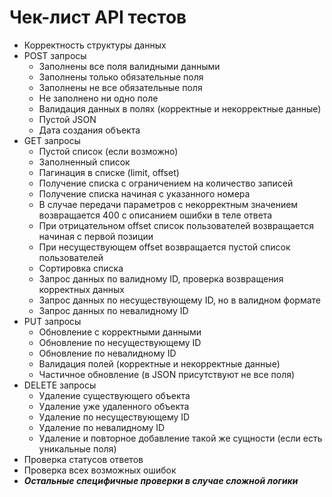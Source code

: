# Чек-лист API тестов
- Корректность структуры данных
- POST запросы
    - Заполнены все поля валидными данными
    - Заполнены только обязательные поля
    - Заполнены не все обязательные поля
    - Не заполнено ни одно поле
    - Валидация данных в полях (корректные и некорректные данные)
    - Пустой JSON
    - Дата создания объекта
- GET запросы
    - Пустой список (если возможно)
    - Заполненный список
    - Пагинация в списке (limit, offset)
    - Получение списка с ограничением на количество записей
    - Получение списка начиная с указанного номера
    - В случае передачи параметров с некорректным значением возвращается 400 с описанием ошибки в теле ответа
    - При отрицательном offset список пользователей возвращается начиная с первой позиции
    - При несуществующем offset возвращается пустой список пользователей
    - Сортировка списка
    - Запрос данных по валидному ID, проверка возвращения корректных данных
    - Запрос данных по несуществующему ID, но в валидном формате
    - Запрос данных по невалидному ID
- PUT запросы
    - Обновление с корректными данными
    - Обновление по несуществующему ID
    - Обновление по невалидному ID
    - Валидация полей (корректные и некорректные данные)
    - Частичное обновление (в JSON присутствуют не все поля)
- DELETE запросы
    - Удаление существующего объекта
    - Удаление уже удаленного объекта
    - Удаление по несуществующему ID
    - Удаление по невалидному ID
    - Удаление и повторное добавление такой же сущности (если есть уникальные поля)
- Проверка статусов ответов
- Проверка всех возможных ошибок
- ***Остальные специфичные проверки в случае сложной логики***